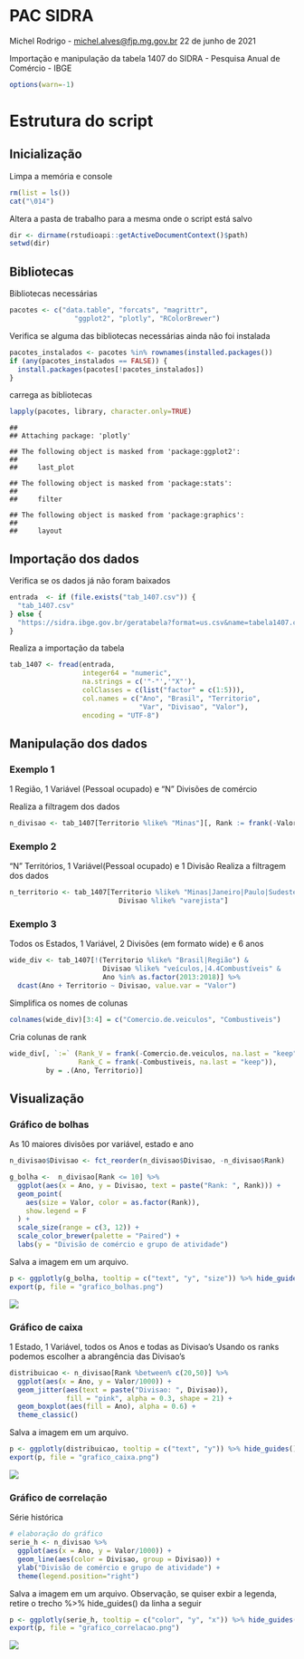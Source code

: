 PAC SIDRA
================
Michel Rodrigo - <michel.alves@fjp.mg.gov.br>
22 de junho de 2021

Importação e manipulação da tabela 1407 do SIDRA - Pesquisa Anual de
Comércio - IBGE

``` r
options(warn=-1)
```

# Estrutura do script

## Inicialização

Limpa a memória e console

``` r
rm(list = ls())
cat("\014")  
```



Altera a pasta de trabalho para a mesma onde o script está salvo

``` r
dir <- dirname(rstudioapi::getActiveDocumentContext()$path)
setwd(dir)
```

## Bibliotecas

Bibliotecas necessárias

``` r
pacotes <- c("data.table", "forcats", "magrittr",
                "ggplot2", "plotly", "RColorBrewer")
```

Verifica se alguma das bibliotecas necessárias ainda não foi instalada

``` r
pacotes_instalados <- pacotes %in% rownames(installed.packages())
if (any(pacotes_instalados == FALSE)) {
  install.packages(pacotes[!pacotes_instalados])
}
```

carrega as bibliotecas

``` r
lapply(pacotes, library, character.only=TRUE)
```

    ## 
    ## Attaching package: 'plotly'

    ## The following object is masked from 'package:ggplot2':
    ## 
    ##     last_plot

    ## The following object is masked from 'package:stats':
    ## 
    ##     filter

    ## The following object is masked from 'package:graphics':
    ## 
    ##     layout

## Importação dos dados

Verifica se os dados já não foram baixados

``` r
entrada  <- if (file.exists("tab_1407.csv")) {
  "tab_1407.csv"
} else {
  "https://sidra.ibge.gov.br/geratabela?format=us.csv&name=tabela1407.csv&terr=N&rank=-&query=t/1407/n1/all/v/312/p/all/c12354/all/c11066/allxt/l/,,p%2Bt%2Bc12354%2Bv%2Bc11066"
}
```

Realiza a importação da tabela

``` r
tab_1407 <- fread(entrada,
                  integer64 = "numeric",
                  na.strings = c('"-"','"X"'),
                  colClasses = c(list("factor" = c(1:5))),
                  col.names = c("Ano", "Brasil", "Territorio",
                                "Var", "Divisao", "Valor"),
                  encoding = "UTF-8")
```

## Manipulação dos dados

### Exemplo 1

1 Região, 1 Variável (Pessoal ocupado) e “N” Divisões de comércio

Realiza a filtragem dos dados

``` r
n_divisao <- tab_1407[Territorio %like% "Minas"][, Rank := frank(-Valor, na.last = "keep"), by = Ano]
```

### Exemplo 2

“N” Territórios, 1 Variável(Pessoal ocupado) e 1 Divisão Realiza a
filtragem dos dados

``` r
n_territorio <- tab_1407[Territorio %like% "Minas|Janeiro|Paulo|Sudeste" &
                           Divisao %like% "varejista"]
```

### Exemplo 3

Todos os Estados, 1 Variável, 2 Divisões (em formato wide) e 6 anos

``` r
wide_div <- tab_1407[!(Territorio %like% "Brasil|Região") &
                       Divisao %like% "veículos,|4.4Combustíveis" &
                       Ano %in% as.factor(2013:2018)] %>%
  dcast(Ano + Territorio ~ Divisao, value.var = "Valor")
```

Simplifica os nomes de colunas

``` r
colnames(wide_div)[3:4] = c("Comercio.de.veiculos", "Combustiveis")
```

Cria colunas de rank

``` r
wide_div[, `:=` (Rank_V = frank(-Comercio.de.veiculos, na.last = "keep"),
                 Rank_C = frank(-Combustiveis, na.last = "keep")),
         by = .(Ano, Territorio)]
```

## Visualização

### Gráfico de bolhas

As 10 maiores divisões por variável, estado e ano

``` r
n_divisao$Divisao <- fct_reorder(n_divisao$Divisao, -n_divisao$Rank)

g_bolha <-  n_divisao[Rank <= 10] %>%
  ggplot(aes(x = Ano, y = Divisao, text = paste("Rank: ", Rank))) +
  geom_point(
    aes(size = Valor, color = as.factor(Rank)),
    show.legend = F
  ) +
  scale_size(range = c(3, 12)) +
  scale_color_brewer(palette = "Paired") +
  labs(y = "Divisão de comércio e grupo de atividade") 
```

Salva a imagem em um arquivo.

``` r
p <- ggplotly(g_bolha, tooltip = c("text", "y", "size")) %>% hide_guides()
export(p, file = "grafico_bolhas.png")
```

![](pac_sidra_files/figure-gfm/grafico_bolhas-1.png)<!-- -->

### Gráfico de caixa

1 Estado, 1 Variável, todos os Anos e todas as Divisao’s Usando os ranks
podemos escolher a abrangência das Divisao’s

``` r
distribuicao <- n_divisao[Rank %between% c(20,50)] %>%
  ggplot(aes(x = Ano, y = Valor/1000)) +
  geom_jitter(aes(text = paste("Divisao: ", Divisao)),
              fill = "pink", alpha = 0.3, shape = 21) +
  geom_boxplot(aes(fill = Ano), alpha = 0.6) +
  theme_classic()
```

Salva a imagem em um arquivo.

``` r
p <- ggplotly(distribuicao, tooltip = c("text", "y")) %>% hide_guides()
export(p, file = "grafico_caixa.png")
```

![](pac_sidra_files/figure-gfm/grafico_caixa-1.png)<!-- -->

### Gráfico de correlação

Série histórica

``` r
# elaboração do gráfico
serie_h <- n_divisao %>%
  ggplot(aes(x = Ano, y = Valor/1000)) +
  geom_line(aes(color = Divisao, group = Divisao)) +
  ylab("Divisão de comércio e grupo de atividade") +
  theme(legend.position="right")
```

Salva a imagem em um arquivo. Observação, se quiser exbir a legenda,
retire o trecho %&gt;% hide\_guides() da linha a seguir

``` r
p <- ggplotly(serie_h, tooltip = c("color", "y", "x")) %>% hide_guides()
export(p, file = "grafico_correlacao.png")
```

![](pac_sidra_files/figure-gfm/grafico_correlacao-1.png)<!-- -->
